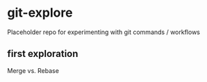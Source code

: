 # git-explore
Placeholder repo for experimenting with git commands / workflows

## first exploration
Merge vs. Rebase
